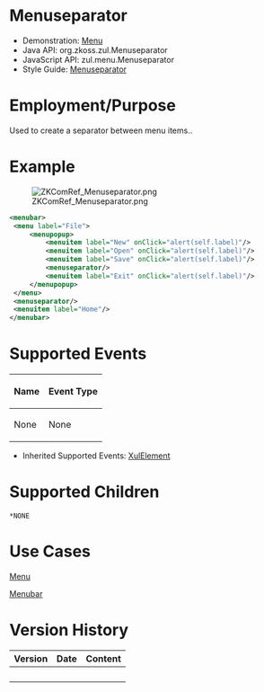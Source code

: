 # Menuseparator

- Demonstration: [Menu](http://www.zkoss.org/zkdemo/menu)
- Java API: <javadoc>org.zkoss.zul.Menuseparator</javadoc>
- JavaScript API:
  <javadoc directory="jsdoc">zul.menu.Menuseparator</javadoc>
- Style Guide: [
  Menuseparator](ZK_Style_Guide/XUL_Component_Specification/Menuseparator)

# Employment/Purpose

Used to create a separator between menu items..

# Example

<figure>
<img src="ZKComRef_Menuseparator.png"
title="ZKComRef_Menuseparator.png" />
<figcaption>ZKComRef_Menuseparator.png</figcaption>
</figure>

``` xml
<menubar>
 <menu label="File">
     <menupopup>
         <menuitem label="New" onClick="alert(self.label)"/>
         <menuitem label="Open" onClick="alert(self.label)"/>
         <menuitem label="Save" onClick="alert(self.label)"/>
         <menuseparator/>
         <menuitem label="Exit" onClick="alert(self.label)"/>
     </menupopup>
 </menu>
 <menuseparator/>
 <menuitem label="Home"/>
</menubar>
```

# Supported Events

<table>
<thead>
<tr class="header">
<th><center>
<p>Name</p>
</center></th>
<th><center>
<p>Event Type</p>
</center></th>
</tr>
</thead>
<tbody>
<tr class="odd">
<td><p>None</p></td>
<td><p>None</p></td>
</tr>
</tbody>
</table>

- Inherited Supported Events: [
  XulElement](ZK_Component_Reference/Base_Components/XulElement#Supported_Events)

# Supported Children

`*NONE`

# Use Cases

[
Menu](ZK_Component_Reference/Essential_Components/Menu#Use_Cases)

[
Menubar](ZK_Component_Reference/Essential_Components/Menu/Menubar#Use_Cases)

# Version History

| Version | Date | Content |
|---------|------|---------|
|         |      |         |
